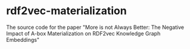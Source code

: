 # rdf2vec-materialization
The source code for the paper "More is not Always Better: The Negative Impact of A-box Materialization on RDF2vec Knowledge Graph Embeddings"
